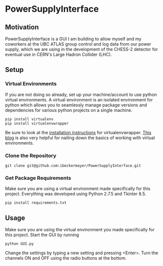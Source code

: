 # PowerSupplyInterface
## Motivation
PowerSupplyInterface is a GUI I am building to allow myself and my coworkers at the UBC ATLAS group control and log data from our power supply, which we are using in the development of the CHESS-2 detector for eventual use in CERN's Large Hadron Collider (LHC).
## Setup
### Virtual Environments
If you are not doing so already, set up your machine/account to use python virtual environments. A virtual environment is an isolated environment for python which allows you to seamlessly manage package versions and dependencies for various python projects on a single machine.
```
pip install virtualenv
pip install virtualenvwrapper
```
Be sure to look at the [installation instructions](https://virtualenvwrapper.readthedocs.io/en/latest/install.html) for virtualenvwrapper. [This blog](http://python-guide-pt-br.readthedocs.io/en/latest/dev/virtualenvs/) is also very helpful for nailing down the basics of working with virtual environments.
### Clone the Repository
```
git clone git@github.com:ibeckermayer/PowerSupplyInterface.git
```
### Get Package Requirements
Make sure you are using a virtual environment made specifically for this project. Everything was developed using Python 2.7.5 and Tkinter 8.5.
```
pip install requirements.txt
```
## Usage
Make sure you are using the virtual environment you made specifically for this project. Start the GUI by running
```
python GUI.py
```
Change the settings by typing a new setting and pressing \<Enter\>. Turn the channels ON and OFF using the radio buttons at the bottom.
